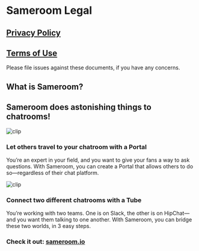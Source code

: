 # Sameroom Legal

## [Privacy Policy](https://github.com/sameroom/legal/blob/master/privacy-policy.md)
## [Terms of Use](https://github.com/sameroom/legal/blob/master/privacy-policy.md)

Please file issues against these documents, if you have any concerns.

## What is Sameroom?
## Sameroom does astonishing things to chatrooms!

![clip](https://sameroom.io/img/robot-portal-2x.png)

### Let others travel to your chatroom with a Portal
You’re an expert in your field, and you want to give your fans a way to ask questions. With Sameroom, you can create a Portal that allows others to do so—regardless of their chat platform.

![clip](https://sameroom.io/img/robot-tube-2x.png)

### Connect two different chatrooms with a Tube
You’re working with two teams. One is on Slack, the other is on HipChat—and you want them talking to one another. With Sameroom, you can bridge these two worlds, in 3 easy steps.

### Check it out: <a href="http://sameroom.io">sameroom.io</a>
